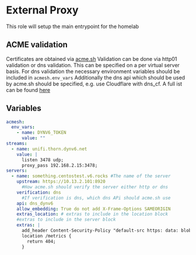 # External Proxy
This role will setup the main entrypoint for the homelab
## ACME validation
Certificates are obtained via [acme.sh](https://github.com/acmesh-official/acme.sh.)
Validation can be done via http01 validation or dns validation. 
This can be specified on a per virtual server basis.
For dns validation the necessary environment variables should be included in `acmesh.env_vars`
Additionally the dns api which should be used by acme.sh should be specified, e.g. use Cloudflare with dns_cf.
A full ist can be found [here](https://github.com/acmesh-official/acme.sh/wiki/dnsapi)

## Variables
```yaml
acmesh:
  env_vars:
    - name: DYNV6_TOKEN
      value: ""
streams:
  - name: unifi.thorn.dynv6.net
    value: |
      listen 3478 udp;
      proxy_pass 192.168.2.15:3478;
servers:
  - name: something.centostest.v6.rocks #The name of the server
    upstream: https://10.13.2.101:8920
      #How acme.sh should verify the server either http or dns
    verification: dns
      #If verification is dns, which dns APi should acme.sh use
    api: dns_dynv6
    allow_embedding: True do not add X-Frame-Options SAMEORIGIN
    extras_location: # extras to include in the location block
    #extras to include in the server block
    extras: |
      add_header Content-Security-Policy "default-src https: data: blob:; style-src 'self' 'unsafe-inline'; script-src 'self' 'unsafe-inline' https://www.gstatic.com/cv/js/sender/v1/cast_sender.js https://www.youtube.com/iframe_api https://s.ytimg.com blob:; worker-src 'self' blob:; connect-src 'self'; object-src 'none'; frame-ancestors 'self' http://localhost:* file:";
      location /metrics {
        return 404;
      }
```